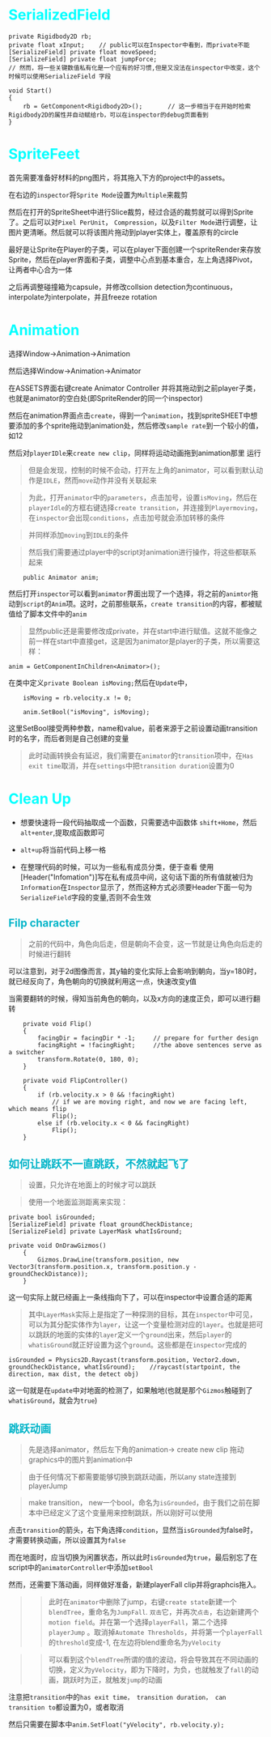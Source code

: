<style>
h1 {
    color: aqua;
}
h2{
    color: rgb(0, 181, 201);
}
h3,h4 {
    color: #FF70DB93;    
}

</style>

# SerializedField

    private Rigidbody2D rb;
    private float xInput;    // public可以在Inspector中看到，而private不能
    [SerializeField] private float moveSpeed;
    [SerializeField] private float jumpForce;
    // 然而，将一些关键数值私有化是一个应有的好习惯,但是又没法在inspector中改变，这个时候可以使用SerializeField 字段

    void Start()
    {
        rb = GetComponent<Rigidbody2D>();       // 这一步相当于在开始时检索Rigidbody2D的属性并自动赋给rb，可以在inspector的debug页面看到
    }


# SpriteFeet

首先需要准备好材料的png图片，将其拖入下方的project中的assets。

在右边的`inspector`将`Sprite Mode`设置为`Multiple`来裁剪

然后在打开的SpriteSheet中进行Slice裁剪，经过合适的裁剪就可以得到Sprite了。之后可以对`Pixel PerUnit`， `Compression`，以及`Filter Mode`进行调整，让图片更清晰。然后就可以将该图片拖动到player实体上，覆盖原有的circle


最好是让Sprite在Player的子类，可以在player下面创建一个spriteRender来存放Sprite，然后在player界面和子类，调整中心点到基本重合，左上角选择Pivot，让两者中心合为一体


之后再调整碰撞箱为capsule，并修改collsion detection为continuous，interpolate为interpolate，并且freeze rotation

# Animation

选择Window->Animation->Animation

然后选择Window->Animation->Animator

在ASSETS界面右键create Animator Controller
并将其拖动到之前player子类，也就是animator的空白处(即SpriteRender的同一个inspector)

然后在animation界面点击`create`，得到一个`animation`，找到spriteSHEET中想要添加的多个sprite拖动到animation处，然后修改`sample rate`到一个较小的值，如12

然后对`playerIDle`来`create new clip`，同样将运动动画拖到animation那里
运行

> 但是会发现，控制的时候不会动，打开左上角的animator，可以看到默认动作是`IDLE`，然而`move`动作并没有关联起来

> 为此，打开`animator`中的`parameters`，点击加号，设置`isMoving`，然后在`playerIdle`的方框右键选择`create transition`，并连接到`Playermoving`，在`inspector`会出现`conditions`，点击加号就会添加转移的条件

> 并同样添加`moving`到`IDLE`的条件

> 然后我们需要通过player中的script对animation进行操作，将这些都联系起来

        public Animator anim;

然后打开`inspector`可以看到`animator`界面出现了一个选择，将之前的`animtor`拖动到`script`的`Anim`项。这时，之前那些联系，`create transition`的内容，都被赋值给了脚本文件中的`anim`

> 显然public还是需要修改成private，并在start中进行赋值。这就不能像之前一样在start中直接get，这是因为animator是player的子类，所以需要这样：

    anim = GetComponentInChildren<Animator>();
在类中定义`private Boolean isMoving;`然后在`Update`中，
    
        isMoving = rb.velocity.x != 0;

        anim.SetBool("isMoving", isMoving);

这里SetBool接受两种参数，name和value，前者来源于之前设置动画transition时的名字，而后者则是自己创建的变量


> 此时动画转换会有延迟，我们需要在`animator`的`transition`项中，在`Has exit time`取消，并在`settings`中把`transition duration`设置为0




# Clean Up

* 想要快速将一段代码抽取成一个函数，只需要选中函数体
`shift+Home`，然后`alt+enter`,提取成函数即可

* `alt+up`将当前代码上移一格

* 在整理代码的时候，可以为一些私有成员分类，便于查看
使用[Header("Infomation")]写在私有成员中间，这句话下面的所有值就被归为`Information`在`Inspector`显示了，然而这种方式必须要Header下面一句为`SerializeField`字段的变量,否则不会生效


## Filp character

> 之前的代码中，角色向后走，但是朝向不会变，这一节就是让角色向后走的时候进行翻转

可以注意到，对于2d图像而言，其y轴的变化实际上会影响到朝向，当y=180时，就已经反向了，角色朝向的切换就利用这一点，快速改变y值

当需要翻转的时候，得知当前角色的朝向，以及x方向的速度正负，即可以进行翻转

        private void Flip()
        {
            facingDir = facingDir * -1;     // prepare for further design
            facingRight = !facingRight;     //the above sentences serve as a switcher 
            transform.Rotate(0, 180, 0);
        }

        private void FlipController()
        {
            if (rb.velocity.x > 0 && !facingRight)
                // if we are moving right, and now we are facing left, which means flip
                Flip();
            else if (rb.velocity.x < 0 && facingRight)
                Flip();
        }


## 如何让跳跃不一直跳跃，不然就起飞了

> 设置，只允许在地面上的时候才可以跳跃

> 使用一个地面监测距离来实现：

    
    private bool isGrounded;
    [SerializeField] private float groundCheckDistance;
    [SerializeField] private LayerMask whatIsGround;

    private void OnDrawGizmos()
        {
            Gizmos.DrawLine(transform.position, new Vector3(transform.position.x, transform.position.y - groundCheckDistance));
        }

这一句实际上就已经画上一条线指向下了，可以在inspector中设置合适的距离

> 其中`LayerMask`实际上是指定了一种探测的目标，其在`inspector`中可见，可以为其分配实体作为`layer`，让这一个变量检测对应的`layer`。也就是把可以跳跃的地面的实体的`layer`定义一个`ground`出来，然后`player`的`whatisGround`就正好设置为这个`ground`。这些都是在`inspector`完成的


    isGrounded = Physics2D.Raycast(transform.position, Vector2.down, groundCheckDistance, whatIsGround);    //raycast(startpoint, the direction, max dist, the detect obj)

这一句就是在`update`中对地面的检测了，如果触地(也就是那个`Gizmos`触碰到了`whatisGround`，就会为`true`)




## 跳跃动画

> 先是选择animator，然后左下角的animation-> create new clip
拖动graphics中的图片到animation中

> 由于任何情况下都需要能够切换到跳跃动画，所以any state连接到playerJump

> make transition， new一个bool，命名为`isGrounded`，由于我们之前在脚本中已经定义了这个变量用来控制跳跃，所以刚好可以使用

点击`transition`的箭头，右下角选择`condition`，显然当`isGrounded`为false时，才需要转换动画，所以设置其为`false`

而在地面时，应当切换为闲置状态，所以此时`isGrounded`为`true`，最后别忘了在script中的`animatorController`中添加`setBool`


然而，还需要下落动画，同样做好准备，新建playerFall clip并将graphcis拖入。


>> 此时在`animator`中删除了jump，右键`create state`新建一个`blendTree`，重命名为`JumpFall`. `双击`它，并再次`点击`，右边新建两个`motion field`。并在第一个选择`playerFall`，第二个选择`playerJump`
。取消掉`Automate Thresholds`，并将第一个`playerFall`的`threshold`变成-1, 在左边将blend重命名为`yVelocity`


>> 可以看到这个`blendTree`所谓的值的波动，将会导致其在不同动画的切换，定义为`yVelocity`，即为下降时，为负，也就触发了`fall`的动画，跳跃时为正，就触发`jump`的动画

注意把`transition`中的`has exit time， transition duration， can transition to`都设置为0，或者取消

然后只需要在脚本中`anim.SetFloat("yVelocity", rb.velocity.y);`